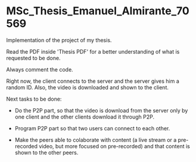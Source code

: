 # MSc_Thesis_Emanuel_Almirante_70569
Implementation of the project of my thesis.

Read the PDF inside 'Thesis PDF' for a better understanding of what is requested to be done.

Always comment the code.

Right now, the client connects to the server and the server gives him a random ID. Also, the video is downloaded and shown to the client.

Next tasks to be done:

* Do the P2P part, so that the video is download from the server only by one client and the other clients download it through P2P.

* Program P2P part so that two users can connect to each other.

* Make the peers able to colaborate with content (a live stream or a pre-recorded video, but more focused on pre-recorded) and that content is shown to the other peers.
